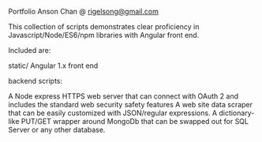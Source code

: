 Portfolio
Anson Chan @ rigelsong@gmail.com

This collection of scripts demonstrates clear proficiency in Javascript/Node/ES6/npm libraries with Angular front end.

Included are:

static/   Angular 1.x front end

backend scripts:

A Node express HTTPS web server that can connect with OAuth 2 and includes the standard web security safety features
A web site data scraper that can be easily customized with JSON/regular expressions.
A dictionary-like PUT/GET wrapper around MongoDb that can be swapped out for SQL Server or any other database.
